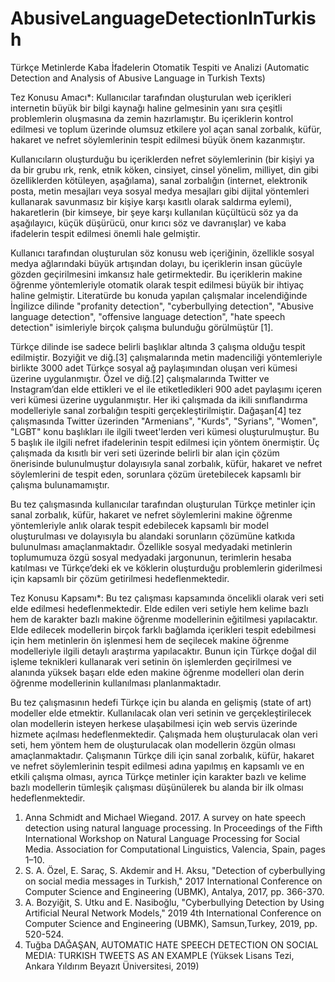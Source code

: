 # AbusiveLanguageDetectionInTurkish
Türkçe Metinlerde Kaba İfadelerin Otomatik Tespiti ve Analizi (Automatic Detection and Analysis of Abusive Language in Turkish Texts)

Tez Konusu Amacı*: Kullanıcılar tarafından oluşturulan web içerikleri internetin büyük bir bilgi kaynağı haline gelmesinin yanı sıra çeşitli problemlerin oluşmasına da zemin hazırlamıştır. Bu içeriklerin kontrol edilmesi ve toplum üzerinde olumsuz etkilere yol açan sanal zorbalık, küfür, hakaret ve nefret söylemlerinin tespit edilmesi büyük önem kazanmıştır.

Kullanıcıların oluşturduğu bu içeriklerden nefret söylemlerinin (bir kişiyi ya da bir grubu ırk, renk, etnik köken, cinsiyet, cinsel yönelim, milliyet, din gibi özelliklerden kötüleyen, aşağılama), sanal zorbalığın (internet, elektronik posta, metin mesajları veya sosyal medya mesajları gibi dijital yöntemleri kullanarak
savunmasız bir kişiye karşı kasıtlı olarak saldırma eylemi), hakaretlerin (bir kimseye, bir şeye karşı kullanılan küçültücü söz ya da aşağılayıcı, küçük düşürücü, onur kırıcı söz ve davranışlar) ve kaba ifadelerin tespit edilmesi önemli hale gelmiştir.

Kullanıcı tarafından oluşturulan söz konusu web içeriğinin, özellikle sosyal medya ağlarındaki büyük artışından dolayı, bu içeriklerin insan gücüyle gözden geçirilmesini imkansız hale getirmektedir. Bu içeriklerin makine öğrenme yöntemleriyle otomatik olarak tespit edilmesi büyük bir ihtiyaç haline gelmiştir.
Literatürde bu konuda yapılan çalışmalar incelendiğinde İngilizce dilinde "profanity detection", "cyberbullying detection", "Abusive language detection", "offensive language detection", "hate speech detection" isimleriyle birçok çalışma bulunduğu görülmüştür [1].

Türkçe dilinde ise sadece belirli başlıklar altında 3 çalışma olduğu tespit edilmiştir. Bozyiğit ve diğ.[3] çalışmalarında metin madenciliği yöntemleriyle birlikte 3000 adet Türkçe sosyal ağ paylaşımından oluşan veri kümesi üzerine uygulanmıştır. Özel ve diğ.[2] çalışmalarında Twitter ve Instagram’dan elde ettikleri ve el ile etiketledikleri 900 adet paylaşımı içeren veri kümesi üzerine uygulanmıştır. Her iki çalışmada da ikili sınıflandırma modelleriyle sanal zorbalığın tespiti gerçekleştirilmiştir. Dağaşan[4] tez çalışmasında Twitter üzerinden "Armenians", "Kurds", "Syrians", "Women", "LGBT" konu başlıkları ile ilgili tweet'lerden veri kümesi oluşturulmuştur. Bu 5 başlık ile ilgili nefret ifadelerinin tespit edilmesi için yöntem önermiştir. Üç çalışmada da kısıtlı bir veri seti üzerinde belirli bir alan için çözüm önerisinde bulunulmuştur dolayısıyla sanal zorbalık, küfür, hakaret ve nefret söylemlerini de tespit eden, sorunlara çözüm üretebilecek kapsamlı bir çalışma bulunamamıştır.

Bu tez çalışmasında kullanıcılar tarafından oluşturulan Türkçe metinler için sanal zorbalık, küfür, hakaret ve nefret söylemlerini makine öğrenme yöntemleriyle anlık olarak tespit edebilecek kapsamlı bir model oluşturulması ve dolayısıyla bu alandaki sorunların çözümüne katkıda bulunulması amaçlanmaktadır. Özellikle sosyal medyadaki metinlerin toplumumuza özgü sosyal medyadaki jargonunun, terimlerin hesaba katılması ve Türkçe’deki ek ve köklerin oluşturduğu problemlerin giderilmesi için kapsamlı bir çözüm getirilmesi hedeflenmektedir.

Tez Konusu Kapsamı*: Bu tez çalışması kapsamında öncelikli olarak veri seti elde edilmesi hedeflenmektedir. Elde edilen veri setiyle hem kelime bazlı hem de karakter bazlı makine öğrenme modellerinin eğitilmesi yapılacaktır. Elde edilecek modellerin birçok farklı bağlamda içerikleri tespit edebilmesi için hem metinlerin ön işlenmesi hem de seçilecek makine öğrenme modelleriyle ilgili detaylı araştırma yapılacaktır. Bunun için Türkçe doğal dil işleme teknikleri kullanarak veri setinin ön işlemlerden geçirilmesi ve alanında yüksek başarı elde eden makine öğrenme modelleri olan derin öğrenme modellerinin kullanılması planlanmaktadır.

Bu tez çalışmasının hedefi Türkçe için bu alanda en gelişmiş (state of art) modeller elde etmektir. Kullanılacak olan veri setinin ve gerçekleştirilecek olan modellerin isteyen herkese ulaşabilmesi için web servis üzerinde hizmete açılması hedeflenmektedir. Çalışmada hem oluşturulacak olan veri seti, hem yöntem hem de oluşturulacak olan modellerin özgün olması amaçlanmaktadır. Çalışmanın Türkçe dili için sanal zorbalık, küfür, hakaret ve nefret söylemlerinin tespit edilmesi adına yapılmış en kapsamlı ve en etkili çalışma olması, ayrıca Türkçe metinler için karakter bazlı ve kelime bazlı modellerin tümleşik çalışması düşünülerek bu alanda bir ilk olması hedeflenmektedir.

1. Anna Schmidt and Michael Wiegand. 2017. A survey on hate speech detection using natural language processing. In Proceedings of the Fifth International Workshop on Natural Language Processing for Social Media. Association for Computational Linguistics, Valencia, Spain, pages 1–10.
2. S. A. Özel, E. Saraç, S. Akdemir and H. Aksu, "Detection of cyberbullying on social media messages in Turkish," 2017 International Conference on Computer Science and Engineering (UBMK), Antalya, 2017, pp. 366-370.
3. A. Bozyiğit, S. Utku and E. Nasiboğlu, "Cyberbullying Detection by Using Artificial Neural Network Models," 2019 4th International Conference on Computer Science and Engineering (UBMK), Samsun,Turkey, 2019, pp. 520-524.
4. Tuğba DAĞAŞAN, AUTOMATIC HATE SPEECH DETECTION ON SOCIAL MEDIA: TURKISH TWEETS AS AN EXAMPLE (Yüksek Lisans Tezi, Ankara Yıldırım Beyazıt Üniversitesi, 2019)
